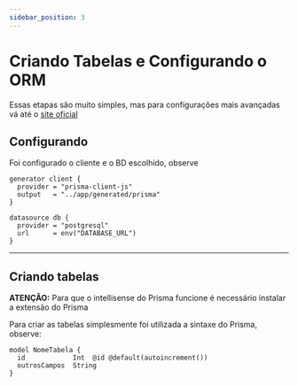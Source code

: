 ```yaml
---
sidebar_position: 3
---
```


# Criando Tabelas e Configurando o ORM

Essas etapas são muito simples, mas para configurações mais avançadas vá até o [site oficial](https://www.prisma.io/docs/guides/nextjs)

## Configurando

Foi configurado o cliente e o BD escolhido, observe

```Prisma
generator client {
  provider = "prisma-client-js"
  output   = "../app/generated/prisma"
}

datasource db {
  provider = "postgresql"
  url      = env("DATABASE_URL")
}
```
---
## Criando tabelas

**ATENÇÃO:** Para que o intellisense do Prisma funcione é necessário instalar a extensão do Prisma

Para criar as tabelas simplesmente foi utilizada a sintaxe do Prisma, observe:

```Prisma
model NomeTabela {
  id            Int  @id @default(autoincrement())
  outrosCampos  String
}
```

